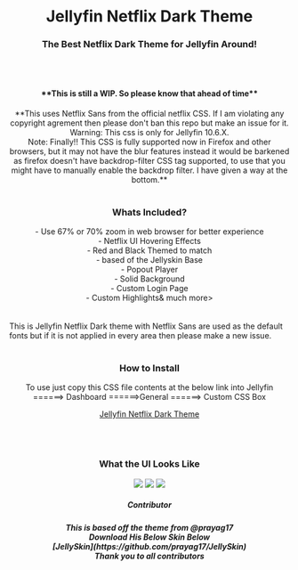 <div align="center">
<h1>Jellyfin Netflix Dark Theme</h1>
<h3>The Best Netflix Dark Theme for Jellyfin Around!</h3>
  </div>
<br>
<br>
<div align="center">
<h4>**This is still a WIP. So please know that ahead of time**</h4>
**This uses Netflix Sans from the official netflix CSS. If I am violating any copyright agrement then please don't ban this repo but make an issue for it.
Warning: This css is only for Jellyfin 10.6.X.<br>
Note: Finally!! This CSS is fully supported now in Firefox and other browsers, but it may not have the blur features instead it would be barkened as firefox doesn't have backdrop-filter CSS tag supported, to use that you might have to manually enable the backdrop filter. I have given a way at the bottom.**
</div>
<br>
<div align="center">
<h3>Whats Included?</h3>
  - Use 67% or 70% zoom in web browser for better experience <br>
  - Netflix UI Hovering Effects<br>
  - Red and Black Themed to match<br>
  - based of the Jellyskin Base<br>
  - Popout Player<br>
  - Solid Background<br>
  - Custom Login Page <br>
  - Custom Highlights& much more></div>
<br>
<br>
This is Jellyfin Netflix Dark theme with Netflix Sans are used as the default fonts but if it is not applied in every area then please make a new issue.
<br>
<br>
<div align="center">
<h3>How to Install</h4><div align="center">
  To use just copy this CSS file contents at the below link into Jellyfin ======> Dashboard ======>General ======> Custom CSS Box 

[Jellyfin Netflix Dark Theme](https://github.com/DevilsDesigns/Jellyfin-Netflix-Dark/blob/main/default.css "Custom CSS")
</div>
<br>
<br>
<div align="center">
<h3 align="ceter" class="animations">What the UI Looks Like</h3>
<img src="https://github.com/DevilsDesigns/Jellyfin-Netflix-Dark/blob/main/UI-Proof/Netflix%20Dark%20Mode%20Theme.gif?raw=true">
<img src="https://github.com/DevilsDesigns/Jellyfin-Netflix-Dark/blob/main/UI-Proof/Netflix%20Dark%20mode%20Theme%202.gif?raw=true">
<img src="https://github.com/DevilsDesigns/Jellyfin-Netflix-Dark/blob/main/UI-Proof/Netflix%20Dark%20Mode%20Theme%203.gif?raw=true">
</div>
<div align="center">
<h5>Contributor <h5>
  This is based off the theme from @prayag17<br> 
  Download His Below Skin Below<br>
  [JellySkin](https://github.com/prayag17/JellySkin)<br>
  Thank you to all contributors
</div>
